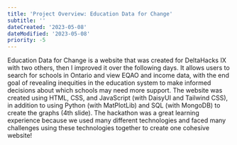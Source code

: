 ```yaml
---
title: 'Project Overview: Education Data for Change'
subtitle: ''
dateCreated: '2023-05-08'
dateModified: '2023-05-08'
priority: -5
---
```


Education Data for Change is a website that was created for DeltaHacks IX with two others, then I improved  it over the following days. It allows users to search for schools in Ontario and view EQAO and income data, with the end goal of revealing inequities in the education system to make informed decisions about which schools may need more support. The website was created using HTML, CSS, and JavaScript (with DaisyUI and Tailwind CSS), in addition to using Python (with MatPlotLib) and SQL (with MongoDB) to create the graphs (4th slide). The hackathon was a great learning experience because we used many different technologies and faced many challenges using these technologies together to create one cohesive website!



